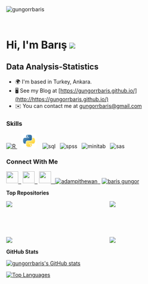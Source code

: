 <p> <img align="center" src="https://github.com/gungorrbaris/gungorrbaris/blob/main/data-everywhere-data.gif" alt="gungorrbaris" height="300" width="600" /></p>
<br>

Hi, I'm Barış ![](https://user-images.githubusercontent.com/18350557/176309783-0785949b-9127-417c-8b55-ab5a4333674e.gif)
=============================================================================================================================
Data Analysis-Statistics
------------------------


*   🌍  I'm based in Turkey, Ankara.
*   🖥️  See my Blog at [https://gungorrbaris.github.io/](http://https://gungorrbaris.github.io/)
*   ✉️  You can contact me at [gungorrbaris@gmail.com](mailto:gungorrbaris@gmail.com)

### Skills 
<p align="left">
 <a href="https://www.r-project.org/" target="_blank" rel="noreferrer"> <img
      src="https://www.r-project.org/Rlogo.png"
      alt="R" width="40" height="40" /> </a> <a target="_blank" rel="noreferrer"> &#160;&#160;
    <img src="https://raw.githubusercontent.com/devicons/devicon/master/icons/python/python-original.svg" alt="python"
      width="40" height="40" /> &#160;&#160;
      <img src="https://user-images.githubusercontent.com/29695545/46472992-89ea3300-c7e7-11e8-95bb-b47507b6f6cb.jpg" alt="sql"
      width="80" height="40" />&#160;&#160;
    <img src="https://img.utdstc.com/icon/b26/4ba/b264ba409e402f7b4c5300e12a10f3bf93855836363b1cd6845f11c7d9175d12:200" alt="spss"
      width="40" height="40" />&#160;&#160;
   <img src="https://bilisimkitabi.com/portal/upload/post/61a7b1c6f3d02_7-minitab.jpg" alt="minitab"
      width="80" height="40" />&#160;&#160;
   <img src="https://upload.wikimedia.org/wikipedia/commons/1/10/SAS_logo_horiz.svg" alt="sas"
      width="80" height="40" />
<br>
</p>
                    

### Connect With Me
                  
 <p align="left"> <a href="https://www.github.com/gungorrbaris" target="_blank" rel="noreferrer"><img src="https://raw.githubusercontent.com/danielcranney/readme-generator/main/public/icons/socials/github.svg" width="32" height="32" />&#160;&#160;</a> <a href="https://www.linkedin.com/in/baris/gungor" target="_blank" rel="noreferrer"><img src="https://raw.githubusercontent.com/danielcranney/readme-generator/main/public/icons/socials/linkedin.svg" width="32" height="32" />&#160;&#160;</a> <a href="https://www.twitter.com/gungorrbaris" target="_blank" rel="noreferrer"><img src="https://raw.githubusercontent.com/danielcranney/readme-generator/main/public/icons/socials/twitter.svg" width="32" height="32" />&#160;&#160; </a> 
  <a href="https://www.kaggle.com/gungorrbaris" target="blank"><img 
      src="https://www.kaggle.com/static/images/site-logo.svg"
      alt="adampithewan" height="32" width="32" />&#160;&#160;</a>
 <a href="https://discord.com/users/782537713995481088" target="blank"><img
      src="https://www.svgrepo.com/show/353655/discord-icon.svg"
      alt="baris gungor" height="32" width="32" /></a>
</p>

<b>Top Repositories</b>

<div width="100%" align="center"><a href="https://github.com/gungorrbaris/TR-categorical.data.analysis.SURVEY-R " align="left"><img align="left" width="45%" src="https://github-readme-stats.vercel.app/api/pin/?username=gungorrbaris&repo=TR-categorical.data.analysis.SURVEY-R" /></a><a href="https://github.com/gungorrbaris/TR-time.series.analysis-R " align="right"><img align="right" width="45%" src="https://github-readme-stats.vercel.app/api/pin/?username=gungorrbaris&repo=TR-time.series.analysis-R" /></a></div><br /><br />

<br /><br />

<div width="100%" align="center"><a href="https://github.com/gungorrbaris/TR-regression-analysis-R " align="left"><img align="left" width="45%" src="https://github-readme-stats.vercel.app/api/pin/?username=gungorrbaris&repo=TR-regression-analysis-R" /></a><a href="https://github.com/gungorrbaris/TR-nonparametric.statistics-R" align="right"><img align="right" width="45%" src="https://github-readme-stats.vercel.app/api/pin/?username=gungorrbaris&repo=TR-nonparametric.statistics-R" /></a> </div>

<br />














<b>GitHub Stats</b>

<a href="http://www.github.com/gungorrbaris"><img src="https://github-readme-stats.vercel.app/api?username=gungorrbaris&show_icons=true&hide=&count_private=true&title_color=0891b2&text_color=ffffff&icon_color=0891b2&bg_color=1c1917&hide_border=true&show_icons=true" alt="gungorrbaris's GitHub stats" /></a>

<a href="https://github.com/gungorrbaris" align="left"><img src="https://github-readme-stats.vercel.app/api/top-langs/?username=gungorrbaris&langs_count=10&title_color=0891b2&text_color=ffffff&icon_color=0891b2&bg_color=1c1917&hide_border=true&locale=en&custom_title=Top%20%Languages" alt="Top Languages" /></a>



